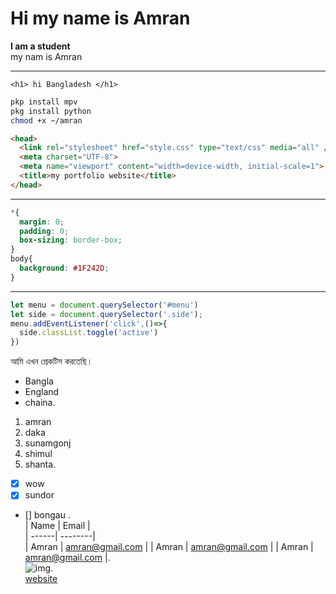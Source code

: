 # Hi my name is Amran
__I am a student__   
my nam is Amran   
___
`<h1> hi Bangladesh </h1>`  
```bash
pkp install mpv
pkg install python
chmod +x ~/amran
```
```html
<head>
  <link rel="stylesheet" href="style.css" type="text/css" media="all" />
  <meta charset="UTF-8">
  <meta name="viewport" content="width=device-width, initial-scale=1">
  <title>my portfolio website</title>
</head>

```
___
```css
*{
  margin: 0;
  padding: 0;
  box-sizing: border-box;
}
body{
  background: #1F242D;
}
```
___
```javascript
let menu = document.querySelector('#menu')
let side = document.querySelector('.side');
menu.addEventListener('click',()=>{
  side.classList.toggle('active')
})
```   
আমি এখন প্রেকটিস করতেছি।   
- Bangla
- England 
- chaina.   
1. amran
  1. daka
  2. sunamgonj 
2. shimul
3. shanta.   
- [x] wow
- [x] sundor
- [] bongau
.   
| Name | Email |   
| ------| --------|   
| Amran | amran@gmail.com |
| Amran | amran@gmail.com |
| Amran | amran@gmail.com |.   
![img](pahar.jpeg).   
[website](https://www.google.com)
